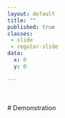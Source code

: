 ```yaml
---
layout: default
title: ""
published: true
classes:
 - slide
 - regular-slide
data:
  x: 0
  y: 0

---
```

<br />
<br />
# Demonstration